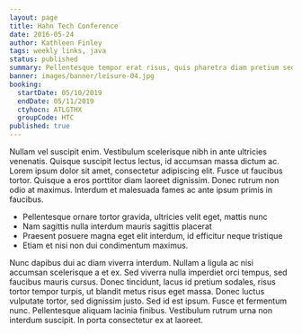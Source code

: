 ```yaml
---
layout: page
title: Hahn Tech Conference
date: 2016-05-24
author: Kathleen Finley
tags: weekly links, java
status: published
summary: Pellentesque tempor erat risus, quis pharetra diam pretium sed.
banner: images/banner/leisure-04.jpg
booking:
  startDate: 05/10/2019
  endDate: 05/11/2019
  ctyhocn: ATLGTHX
  groupCode: HTC
published: true
---
```

Nullam vel suscipit enim. Vestibulum scelerisque nibh in ante ultricies venenatis. Quisque suscipit lectus lectus, id accumsan massa dictum ac. Lorem ipsum dolor sit amet, consectetur adipiscing elit. Fusce ut faucibus tortor. Quisque a eros porttitor diam laoreet dignissim. Donec rutrum non odio at maximus. Interdum et malesuada fames ac ante ipsum primis in faucibus.

* Pellentesque ornare tortor gravida, ultricies velit eget, mattis nunc
* Nam sagittis nulla interdum mauris sagittis placerat
* Praesent posuere magna eget elit interdum, id efficitur neque tristique
* Etiam et nisi non dui condimentum maximus.

Nunc dapibus dui ac diam viverra interdum. Nullam a ligula ac nisi accumsan scelerisque a et ex. Sed viverra nulla imperdiet orci tempus, sed faucibus mauris cursus. Donec tincidunt, lacus id pretium sodales, risus tortor tempor turpis, ut blandit metus risus eget massa. Donec luctus vulputate tortor, sed dignissim justo. Sed id est ipsum. Fusce et fermentum nunc. Pellentesque aliquam lacinia finibus. Vestibulum rutrum urna non interdum suscipit. In porta consectetur ex at laoreet.
